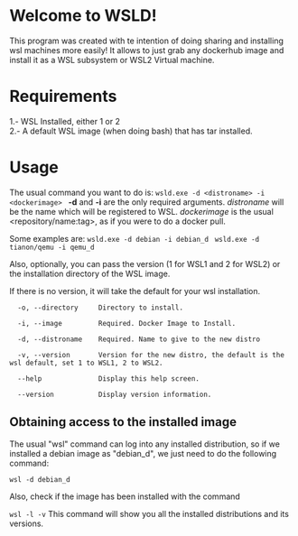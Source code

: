 # Welcome to WSLD!

This program was created with te intention of doing sharing and installing wsl machines more easily! 
It allows to just grab any dockerhub image and install it as a WSL subsystem or WSL2 Virtual machine.

# Requirements

1.- WSL Installed, either 1 or 2 <br>
2.- A default WSL image (when doing bash) that has tar installed.
# Usage

The usual command you want to do is:
``
wsld.exe -d <distroname> -i <dockerimage> 
`` 
**-d** and **-i** are the only required arguments. 
*distroname* will be the name which will be registered to WSL. 
*dockerimage* is the usual <repository/name:tag>, as if you were to do a docker pull.

Some examples are:
 ``
wsld.exe -d debian -i debian_d 
`` 
``
wsld.exe -d tianon/qemu -i qemu_d
`` 

Also, optionally, you can pass the version (1 for WSL1 and 2 for WSL2) or the installation directory of the WSL image.

If there is no version, it will take the default for your wsl installation.
~~~
  -o, --directory     Directory to install.

  -i, --image         Required. Docker Image to Install.

  -d, --distroname    Required. Name to give to the new distro

  -v, --version       Version for the new distro, the default is the wsl default, set 1 to WSL1, 2 to WSL2.

  --help              Display this help screen.

  --version           Display version information.
  ~~~


## Obtaining access to the installed image

The  usual "wsl" command can log into any installed distribution, so if we installed a debian image as "debian_d", we just need to do the following command: 
 
``
wsl -d debian_d
`` 

Also, check if the image has been installed with the command 

``
wsl -l -v
`` 
This command will show you all the installed distributions and its versions.
